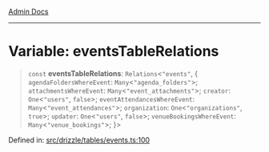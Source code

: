 [Admin Docs](/)

***

# Variable: eventsTableRelations

> `const` **eventsTableRelations**: `Relations`\<`"events"`, \{ `agendaFoldersWhereEvent`: `Many`\<`"agenda_folders"`\>; `attachmentsWhereEvent`: `Many`\<`"event_attachments"`\>; `creator`: `One`\<`"users"`, `false`\>; `eventAttendancesWhereEvent`: `Many`\<`"event_attendances"`\>; `organization`: `One`\<`"organizations"`, `true`\>; `updater`: `One`\<`"users"`, `false`\>; `venueBookingsWhereEvent`: `Many`\<`"venue_bookings"`\>; \}\>

Defined in: [src/drizzle/tables/events.ts:100](https://github.com/PalisadoesFoundation/talawa-api/blob/c0493e690fb59bf2b3a98d1507811ac221fdc899/src/drizzle/tables/events.ts#L100)
